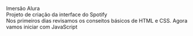 Imersão Alura 
<br>
Projeto de criação da interface do Spotify
<br>
Nos primeiros dias revisamos os conseitos básicos de HTML e CSS. Agora vamos iniciar com JavaScript
